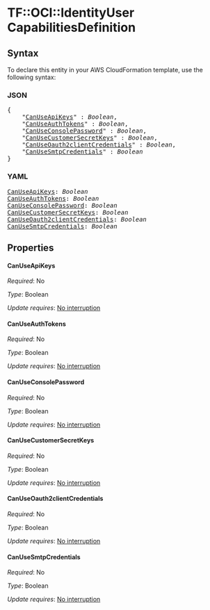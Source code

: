 # TF::OCI::IdentityUser CapabilitiesDefinition

## Syntax

To declare this entity in your AWS CloudFormation template, use the following syntax:

### JSON

<pre>
{
    "<a href="#canuseapikeys" title="CanUseApiKeys">CanUseApiKeys</a>" : <i>Boolean</i>,
    "<a href="#canuseauthtokens" title="CanUseAuthTokens">CanUseAuthTokens</a>" : <i>Boolean</i>,
    "<a href="#canuseconsolepassword" title="CanUseConsolePassword">CanUseConsolePassword</a>" : <i>Boolean</i>,
    "<a href="#canusecustomersecretkeys" title="CanUseCustomerSecretKeys">CanUseCustomerSecretKeys</a>" : <i>Boolean</i>,
    "<a href="#canuseoauth2clientcredentials" title="CanUseOauth2clientCredentials">CanUseOauth2clientCredentials</a>" : <i>Boolean</i>,
    "<a href="#canusesmtpcredentials" title="CanUseSmtpCredentials">CanUseSmtpCredentials</a>" : <i>Boolean</i>
}
</pre>

### YAML

<pre>
<a href="#canuseapikeys" title="CanUseApiKeys">CanUseApiKeys</a>: <i>Boolean</i>
<a href="#canuseauthtokens" title="CanUseAuthTokens">CanUseAuthTokens</a>: <i>Boolean</i>
<a href="#canuseconsolepassword" title="CanUseConsolePassword">CanUseConsolePassword</a>: <i>Boolean</i>
<a href="#canusecustomersecretkeys" title="CanUseCustomerSecretKeys">CanUseCustomerSecretKeys</a>: <i>Boolean</i>
<a href="#canuseoauth2clientcredentials" title="CanUseOauth2clientCredentials">CanUseOauth2clientCredentials</a>: <i>Boolean</i>
<a href="#canusesmtpcredentials" title="CanUseSmtpCredentials">CanUseSmtpCredentials</a>: <i>Boolean</i>
</pre>

## Properties

#### CanUseApiKeys

_Required_: No

_Type_: Boolean

_Update requires_: [No interruption](https://docs.aws.amazon.com/AWSCloudFormation/latest/UserGuide/using-cfn-updating-stacks-update-behaviors.html#update-no-interrupt)

#### CanUseAuthTokens

_Required_: No

_Type_: Boolean

_Update requires_: [No interruption](https://docs.aws.amazon.com/AWSCloudFormation/latest/UserGuide/using-cfn-updating-stacks-update-behaviors.html#update-no-interrupt)

#### CanUseConsolePassword

_Required_: No

_Type_: Boolean

_Update requires_: [No interruption](https://docs.aws.amazon.com/AWSCloudFormation/latest/UserGuide/using-cfn-updating-stacks-update-behaviors.html#update-no-interrupt)

#### CanUseCustomerSecretKeys

_Required_: No

_Type_: Boolean

_Update requires_: [No interruption](https://docs.aws.amazon.com/AWSCloudFormation/latest/UserGuide/using-cfn-updating-stacks-update-behaviors.html#update-no-interrupt)

#### CanUseOauth2clientCredentials

_Required_: No

_Type_: Boolean

_Update requires_: [No interruption](https://docs.aws.amazon.com/AWSCloudFormation/latest/UserGuide/using-cfn-updating-stacks-update-behaviors.html#update-no-interrupt)

#### CanUseSmtpCredentials

_Required_: No

_Type_: Boolean

_Update requires_: [No interruption](https://docs.aws.amazon.com/AWSCloudFormation/latest/UserGuide/using-cfn-updating-stacks-update-behaviors.html#update-no-interrupt)

